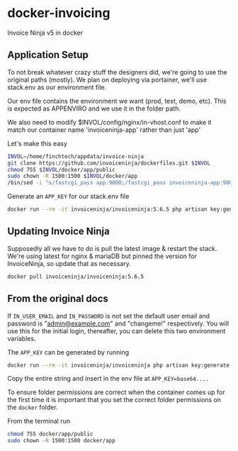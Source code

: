 # docker-invoicing
Invoice Ninja v5 in docker

## Application Setup
To not break whatever crazy stuff the designers did, we're going to use the original paths (mostly). We plan on deploying via portainer, we'll use stack.env as our environment file.

Our env file contains the environment we want (prod, test, demo, etc). This is expected as APPENVIRO and we use it in the folder path.

We also need to modify $INVOL/config/nginx/in-vhost.conf to make it match our container name 'invoiceninja-app' rather than just 'app'

Let's make this easy
```bash
INVOL=/home/finchtech/appdata/invoice-ninja
git clone https://github.com/invoiceninja/dockerfiles.git $INVOL
chmod 755 $INVOL/docker/app/public
sudo chown -R 1500:1500 $INVOL/docker/app
/bin/sed -i "s/fastcgi_pass app:9000;/fastcgi_pass invoiceninja-app:9000;/" $INVOL/config/nginx/in-vhost.conf
```

Generate an `APP_KEY` for our stack.env file

```bash
docker run --rm -it invoiceninja/invoiceninja:5.6.5 php artisan key:generate --show
```

## Updating Invoice Ninja
Supposedly all we have to do is pull the latest image & restart the stack. We're using latest for nginx & mariaDB but pinned the version for InvoiceNinja, so update that as necessary.
```bash
docker pull invoiceninja/invoiceninja:5.6.5
```





## From the original docs
If `IN_USER_EMAIL` and `IN_PASSWORD` is not set the default user email and password is "admin@example.com" and "changeme!" respectively. You will use this for the initial login, thereafter, you can delete this two environment variables.

The `APP_KEY` can be generated by running

```bash
docker run --rm -it invoiceninja/invoiceninja php artisan key:generate --show
```

Copy the entire string and insert in the env file at `APP_KEY=base64....`

To ensure folder permissions are correct when the container comes up for the first time it is important that you set the correct folder permissions on the `docker` folder.

From the terminal run

```bash
chmod 755 docker/app/public
sudo chown -R 1500:1500 docker/app
```